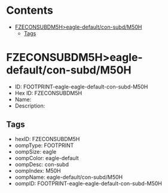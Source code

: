 



Contents
========

* [FZECONSUBDM5H>eagle-default/con-subd/M50H](#fzeconsubdm5heagle-defaultcon-subdm50h)
	* [Tags](#tags)

# FZECONSUBDM5H>eagle-default/con-subd/M50H

- ID: FOOTPRINT-eagle-eagle-default-con-subd-M50H
- Hex ID: FZECONSUBDM5H
- Name: 
- Description: 

## Tags

- hexID: FZECONSUBDM5H
- oompType: FOOTPRINT
- oompSize: eagle
- oompColor: eagle-default
- oompDesc: con-subd
- oompIndex: M50H
- oompName: eagle-default/con-subd/M50H
- oompID: FOOTPRINT-eagle-eagle-default-con-subd-M50H
